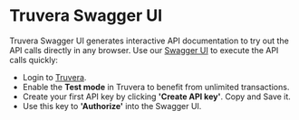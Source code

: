 # Truvera Swagger UI

Truvera Swagger UI generates interactive API documentation to try out the API calls directly in any browser. Use our [Swagger UI](https://swagger-api.truvera.io/) to execute the API calls quickly:

* Login to [Truvera](https://truvera.io/).
* Enable the **Test mode** in Truvera to benefit from unlimited transactions.
* Create your first API key by clicking **'Create API key'**. Copy and Save it.
* Use this key to **'Authorize'** into the Swagger UI.
